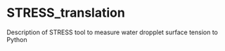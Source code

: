 # STRESS_translation
Description of STRESS tool to measure water dropplet surface tension to Python
